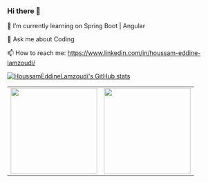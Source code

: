 ### Hi there 👋



🌱 I’m currently learning on Spring Boot | Angular


💬 Ask me about Coding


📫 How to reach me: https://www.linkedin.com/in/houssam-eddine-lamzoudi/



[![HoussamEddineLamzoudi's GitHub stats](https://github-readme-stats.vercel.app/api?username=HoussamEddineLamzoudi&theme=react-dark)](https://github.com/HoussamEddineLamzoudi/github-readme-stats)

<table cellpadding="0">
  <tr style="padding: 10">
    <td valign="top"><img height="200" src="https://github-readme-stats.vercel.app/api?username=HoussamEddineLamzoudi&show_icons=true&theme=dracula&include_all_commits=true"/></td>
    <td valign="top"><img height="200" src="https://github-readme-stats.vercel.app/api/top-langs/?username=HoussamEddineLamzoudi&theme=dracula&layout=compact"/></td>
  </tr>
</table> 

<!-- [![HoussamEddineLamzoudi's github activity graph](https://activity-graph.herokuapp.com/graph?username=HoussamEddineLamzoudi&theme=react-dark)](https://github.com/ashutosh00710/github-readme-activity-graph)
 -->

<!-- **HoussamEddineLamzoudi/HoussamEddineLamzoudi** is a ✨ _special_ ✨ repository because its `README.md` (this file) appears on your GitHub profile.

Here are some ideas to get you started:

- 🔭 I’m currently working on ...test
- 🌱 I’m currently learning ...
- 👯 I’m looking to collaborate on ...
- 🤔 I’m looking for help with ...
- 💬 Ask me about ...
- 📫 How to reach me: ...
- 😄 Pronouns: ...
- ⚡ Fun fact: ...
 -->
